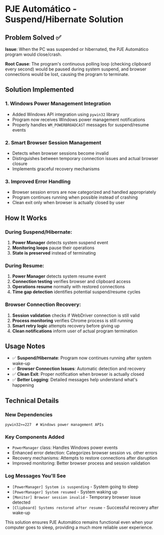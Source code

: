 # PJE Automático - Suspend/Hibernate Solution

## Problem Solved ✅

**Issue**: When the PC was suspended or hibernated, the PJE Automático program would close/crash.

**Root Cause**: The program's continuous polling loop (checking clipboard every second) would be paused during system suspend, and browser connections would be lost, causing the program to terminate.

## Solution Implemented

### 1. Windows Power Management Integration
- Added Windows API integration using `pywin32` library
- Program now receives Windows power management notifications
- Properly handles `WM_POWERBROADCAST` messages for suspend/resume events

### 2. Smart Browser Session Management
- Detects when browser sessions become invalid
- Distinguishes between temporary connection issues and actual browser closure
- Implements graceful recovery mechanisms

### 3. Improved Error Handling
- Browser session errors are now categorized and handled appropriately
- Program continues running when possible instead of crashing
- Clean exit only when browser is actually closed by user

## How It Works

### During Suspend/Hibernate:
1. **Power Manager** detects system suspend event
2. **Monitoring loops** pause their operations
3. **State is preserved** instead of terminating

### During Resume:
1. **Power Manager** detects system resume event  
2. **Connection testing** verifies browser and clipboard access
3. **Operations resume** normally with restored connections
4. **Time gap detection** identifies potential suspend/resume cycles

### Browser Connection Recovery:
1. **Session validation** checks if WebDriver connection is still valid
2. **Process monitoring** verifies Chrome process is still running
3. **Smart retry logic** attempts recovery before giving up
4. **Clean notifications** inform user of actual program termination

## Usage Notes

- ✅ **Suspend/Hibernate**: Program now continues running after system wake-up
- ✅ **Browser Connection Issues**: Automatic detection and recovery
- ✅ **Clean Exit**: Proper notification when browser is actually closed
- ✅ **Better Logging**: Detailed messages help understand what's happening

## Technical Details

### New Dependencies
```
pywin32>=227  # Windows power management APIs
```

### Key Components Added
- `PowerManager` class: Handles Windows power events
- Enhanced error detection: Categorizes browser session vs. other errors
- Recovery mechanisms: Attempts to restore connections after disruption
- Improved monitoring: Better browser process and session validation

### Log Messages You'll See
- `[PowerManager] System is suspending` - System going to sleep
- `[PowerManager] System resumed` - System waking up
- `[Monitor] Browser session invalid` - Temporary browser issue detected
- `[Clipboard] Systems restored after resume` - Successful recovery after wake-up

This solution ensures PJE Automático remains functional even when your computer goes to sleep, providing a much more reliable user experience.
